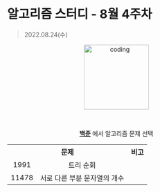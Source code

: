 # 알고리즘 스터디 - 8월 4주차

> 2022.08.24(수)

<p align="center">
  <img src="https://user-images.githubusercontent.com/66001046/152260938-51b1334f-297f-4092-8f37-f02dc9cd3a07.png" alt="coding" width="150px" />
</p>

<br>

<div align="center">
	
[**백준**](https://www.acmicpc.net/) 에서 알고리즘 문제 선택
<table>
	<tr align="center">
		<th colspan="2"> 문제 </th>
		<th> 비고 </th>
	</tr>
	<tr align="center">
		<td> 1991 </td>
		<td> 트리 순회 </td>
		<td></td>
	</tr>
	<tr align="center">
		<td> 11478 </td>
		<td> 서로 다른 부분 문자열의 개수 </td>
		<td></td>
	</tr>

</table>
</div>
